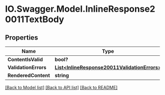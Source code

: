 # IO.Swagger.Model.InlineResponse20011TextBody
## Properties

Name | Type | Description | Notes
------------ | ------------- | ------------- | -------------
**ContentIsValid** | **bool?** |  | [optional] 
**ValidationErrors** | [**List&lt;InlineResponse20011ValidationErrors&gt;**](InlineResponse20011ValidationErrors.md) |  | [optional] 
**RenderedContent** | **string** |  | [optional] 

[[Back to Model list]](../README.md#documentation-for-models) [[Back to API list]](../README.md#documentation-for-api-endpoints) [[Back to README]](../README.md)

